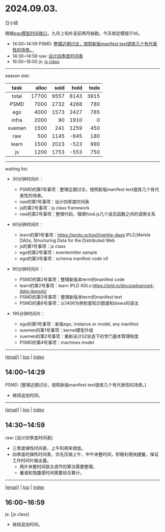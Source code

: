 # 2024.09.03.
日小结

<a id="top"></a>
根据[ego模型时间接口](https://gitee.com/hyg/blog/blob/master/timeflow.md)，九月上旬补足前两月缺勤。今天绑定模版1(1d)。

<a id="index"></a>
- 14:00~14:59	PSMD: [整理近期讨论，按照新版manifest text提炼几个有代表性的场景。](#20240903140000)
- 14:30~14:59	raw: [设计四季度时间表](#20240903143000)
- 16:00~16:00	js: [js class](#20240903160000)

---
season stat:

| task | alloc | sold | hold | todo |
| :---: | ---: | ---: | ---: | ---: |
| total | 17700 | 9557 | 8143 | 3915 |
| PSMD | 7000 | 2732 | 4268 | 780 |
| ego | 4000 | 1573 | 2427 | 765 |
| infra | 2000 | 90 | 1910 | 0 |
| xuemen | 1500 | 241 | 1259 | 450 |
| raw | 500 | 1145 | -645 | 180 |
| learn | 1500 | 2023 | -523 | 990 |
| js | 1200 | 1753 | -553 | 750 |

---
waiting list:


- 30分钟时间片：
  - PSMD的第1号事项：整理近期讨论，按照新版manifest text提炼几个有代表性的场景。
  - raw的第1号事项：设计四季度时间表
  - js的第2号事项：js class framework
  - raw的第2号事项：整理代码，理顺food.js几个成员函数之间的调用关系

- 60分钟时间片：
  - learn的第1号事项：https://proto.school/merkle-dags IPLD,Merkle DAGs, Structuring Data for the Distributed Web
  - js的第1号事项：js class
  - ego的第2号事项：eventemitter sample
  - ego的第3号事项：schema manifest code v0

- 90分钟时间片：
  - PSMD的第2号事项：整理新版本term的manifest code
  - learn的第2号事项：learn IPLD ADLs https://ipld.io/docs/advanced-data-layouts/
  - PSMD的第3号事项：整理新版本term的manifest text
  - PSMD的第6号事项：以1406为例检查知识图谱和blawx的语法

- 195分钟时间片：
  - ego的第1号事项：新版ego, instance or model, any manifest
  - xuemen的第1号事项：kernel模型升级
  - xuemen的第2号事项：重新设计S2状态下的学门基本管理制度
  - PSMD的第4号事项：machines model

---
<a href="mailto:huangyg@mars22.com?subject=关于2024.09.03.[整理近期讨论，按照新版manifest text提炼几个有代表性的场景。]任务&body=日期: 2024.09.03.%0D%0A序号: 5%0D%0A手稿:../../draft/2024/09/20240903140000.md%0D%0A---请勿修改邮件主题及以上内容 从下一行开始写您的想法---%0D%0A">[email]</a> | [top](#top) | [index](#index)
<a id="20240903140000"></a>
## 14:00~14:29
PSMD: [整理近期讨论，按照新版manifest text提炼几个有代表性的场景。]

- 继续追加时间。

---
<a href="mailto:huangyg@mars22.com?subject=关于2024.09.03.[设计四季度时间表]任务&body=日期: 2024.09.03.%0D%0A序号: 6%0D%0A手稿:../../draft/2024/09/20240903143000.md%0D%0A---请勿修改邮件主题及以上内容 从下一行开始写您的想法---%0D%0A">[email]</a> | [top](#top) | [index](#index)
<a id="20240903143000"></a>
## 14:30~14:59
raw: [设计四季度时间表]

- 三季度弹性时间表，上午利用率很低。
- 四季度的弹性时间表，优先压缩上午、中午休整时间，积极利用快捷餐，保证工作时间片输出量。
    - 两片休整时间联合调节的算法需要整理。
    - 餐谱和饱腹感时间需要综合算计。

---
<a href="mailto:huangyg@mars22.com?subject=关于2024.09.03.[js class]任务&body=日期: 2024.09.03.%0D%0A序号: 8%0D%0A手稿:../../draft/2024/09/20240903160000.md%0D%0A---请勿修改邮件主题及以上内容 从下一行开始写您的想法---%0D%0A">[email]</a> | [top](#top) | [index](#index)
<a id="20240903160000"></a>
## 16:00~16:59
js: [js class]

- 继续追加时间。